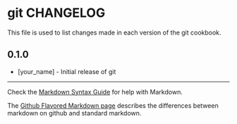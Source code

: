 git CHANGELOG
============

This file is used to list changes made in each version of the git cookbook.

0.1.0
-----
- [your_name] - Initial release of git

- - -
Check the [Markdown Syntax Guide](http://daringfireball.net/projects/markdown/syntax) for help with Markdown.

The [Github Flavored Markdown page](http://github.github.com/github-flavored-markdown/) describes the differences between markdown on github and standard markdown.
